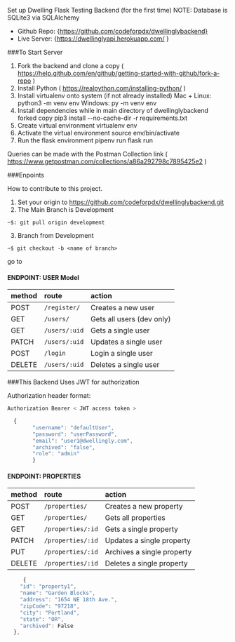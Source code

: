 Set up Dwelling Flask Testing Backend (for the first time)
NOTE: Database is SQLite3 via SQLAlchemy 

+ Github Repo: {https://github.com/codeforpdx/dwellinglybackend}
+ Live Server: {https://dwellinglyapi.herokuapp.com/ } 

###To Start Server

1. Fork the backend and clone a copy ( https://help.github.com/en/github/getting-started-with-github/fork-a-repo )
2. Install Python ( https://realpython.com/installing-python/ )
3. Install virtualenv onto system (if not already installed)
    Mac + Linux: python3 -m venv env
    Windows: py -m venv env
4. Install dependencies while in main directory of dwellinglybackend forked copy
    pip3 install --no-cache-dir -r requirements.txt
5. Create virtual environment
    virtualenv env 
6. Activate the virtual environment 
    source env/bin/activate
7. Run the flask environment 
    pipenv run flask run 

Queries can be made with the Postman Collection link ( https://www.getpostman.com/collections/a86a292798c7895425e2 )


###Enpoints

How to contribute to this project. 
1. Set your origin to https://github.com/codeforpdx/dwellinglybackend.git
2. The Main Branch is Development 
```console
~$: git pull origin development 
```
3. Branch from Development 
```console
~$ git checkout -b <name of branch>
```
go to 


#### ENDPOINT: USER Model

| method | route           | action                      |
| :----- | :-------------- | :-------------------------- |
| POST   | `/register/`    | Creates a new user          |
| GET    | `/users/`       | Gets all users (dev only)   |
| GET    | `/users/:uid`   | Gets a single user          |
| PATCH  | `/users/:uid`   | Updates a single user       |
| POST   | `/login     `   | Login a single user         |
| DELETE | `/users/:uid`   | Deletes a single user       |


###This Backend Uses JWT for authorization 

Authorization header format:
```javascript
Authorization Bearer < JWT access token >
```

```javascript
  {
        "username": "defaultUser",
        "password": "userPassword",
        "email": "user1@dwellingly.com",
        "archived": "false",
        "role": "admin"
        }
```

#### ENDPOINT: PROPERTIES

| method | route                | action                     |
| :----- | :------------------- | :------------------------- |
| POST   | `/properties/`       | Creates a new property     |
| GET    | `/properties/`       | Gets all properties        |
| GET    | `/properties/:id`    | Gets a single property     |
| PATCH  | `/properties/:id`    | Updates a single property  |
| PUT    | `/properties/:id`    | Archives a single property | not implemented yet
| DELETE | `/properties/:id`    | Deletes a single property  |


```javascript
     {
    "id": "property1",
    "name": "Garden Blocks",
    "address": "1654 NE 18th Ave.",
    "zipCode": "97218",
    "city": "Portland",
    "state": "OR",
    "archived": False
  },
```
